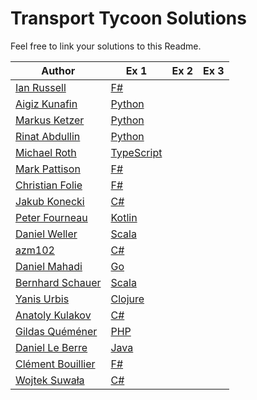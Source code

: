 # Transport Tycoon Solutions

Feel free to link your solutions to this Readme.

| Author                                               | Ex 1                                                                                                 | Ex 2 | Ex 3 |
| ---------------------------------------------------- | ---------------------------------------------------------------------------------------------------- | ---- | ---- |
| [Ian Russell](https://github.com/ijrussell)          | [F#](https://github.com/ijrussell/TransportTycoon/blob/master/recursive.fs)                          |      |      |
| [Aigiz Kunafin](https://github.com/AigizK)           | [Python](https://github.com/Softwarepark/exercises/tree/master/transport-tycoon/aigizk)              |      |      |
| [Markus Ketzer](https://github.com/marketzer)        | [Python](https://github.com/Softwarepark/exercises/tree/master/transport-tycoon/marketzer)           |      |      |
| [Rinat Abdullin](https://github.com/abdullin)        | [Python](https://github.com/Softwarepark/exercises/blob/master/transport-tycoon/abdullin/ex_1.py)    |      |      |
| [Michael Roth](https://github.com/mrothNET)          | [TypeScript](https://github.com/mrothNET/transport-tycoon-exercises)                                 |      |      |
| [Mark Pattison](https://github.com/markpattison)     | [F#](https://github.com/markpattison/transport-tycoon-kata)                                          |      |      |
| [Christian Folie](https://twitter.com/Folienmaster)  | [F#](https://github.com/Nagelfar/exercises/blob/master/transport-tycoon/cfolie/Exercise1.fs)         |      |      |
| [Jakub Konecki](https://github.com/jkonecki)         | [C#](https://github.com/jkonecki/SoftwarePark/tree/master/TransportTycoon)                           |      |      |
| [Peter Fourneau](https://github.com/pfournea)        | [Kotlin](https://github.com/pfournea/transport-tycoon)                                               |      |      |
| [Daniel Weller](https://github.com/danielweller-swp) | [Scala](https://github.com/danielweller-swp/transport-tycoon/tree/master/ex1)                        |      |      |
| [azm102](https://github.com/azm102)                  | [C#](https://github.com/azm102/exercises/tree/master/TransportTycoon1)                               |      |      |
| [Daniel Mahadi](https://github.com/danielmahadi)     | [Go](https://github.com/danielmahadi/transport-tycoon-go/blob/master/main.go)                        |      |      |
| [Bernhard Schauer](https://github.com/beschauer)     | [Scala](https://github.com/beschauer/softwarepark-exercises/blob/master/transport-tycoon/main.scala) |      |      |
| [Yanis Urbis](https://github.com/yanisurbis)         | [Clojure](https://github.com/yanisurbis/transport-tycoon)                                            |      |      |
| [Anatoly Kulakov](https://github.com/AnatolyKulakov) | [C#](https://github.com/AnatolyKulakov/TransportTycoon/blob/master/src/TransportTycoon/Program.cs)   |      |      |
| [Gildas Quéméner](https://github.com/gquemener)      | [PHP](https://github.com/gquemener/TransportTycoon)                                                  |      |      |
| [Daniel Le Berre](https://github.com/danielleberre) | [Java](https://github.com/danielleberre/transport-tycoon)                                             |      |      |
| [Clément Bouillier](https://twitter.com/clem_bouillier)| [F#](https://github.com/devcrafting/TransportTycoon-DDD-ES/tree/Exercice1)                         |      |      |
| [Wojtek Suwała](https://github.com/wojteksuwala)     | [C#](https://github.com/wojteksuwala/DDD_SoftwarePark_Exercises/tree/master/Ex001_Transport_Tycoon)  |      |      |
